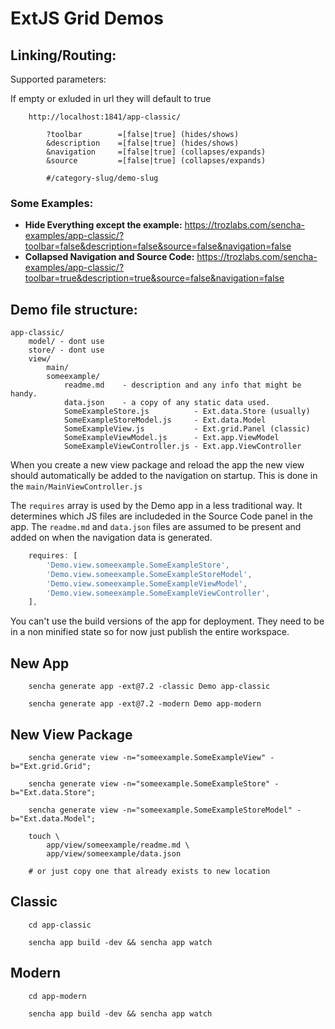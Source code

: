 # ExtJS Grid Demos

## Linking/Routing:

Supported parameters:

If empty or exluded in url they will default to true

```text
    http://localhost:1841/app-classic/
        
        ?toolbar        =[false|true] (hides/shows)
        &description    =[false|true] (hides/shows)
        &navigation     =[false|true] (collapses/expands)
        &source         =[false|true] (collapses/expands)
        
        #/category-slug/demo-slug
``` 

### Some Examples:

- __Hide Everything except the example:__ https://trozlabs.com/sencha-examples/app-classic/?toolbar=false&description=false&source=false&navigation=false
- __Collapsed Navigation and Source Code:__ https://trozlabs.com/sencha-examples/app-classic/?toolbar=true&description=true&source=false&navigation=false



## Demo file structure:

```shell
app-classic/
    model/ - dont use
    store/ - dont use
    view/
        main/
        someexample/
            readme.md    - description and any info that might be handy.
            data.json    - a copy of any static data used.
            SomeExampleStore.js          - Ext.data.Store (usually)
            SomeExampleStoreModel.js     - Ext.data.Model
            SomeExampleView.js           - Ext.grid.Panel (classic)
            SomeExampleViewModel.js      - Ext.app.ViewModel
            SomeExampleViewController.js - Ext.app.ViewController
```

When you create a new view package and reload the app the new view should automatically 
be added to the navigation on startup. This is done in the `main/MainViewController.js`

The `requires` array is used by the Demo app in a less traditional way. It determines 
which JS files are includeded in the Source Code panel in the app. The `readme.md` and 
`data.json` files are assumed to be present and added on when the navigation data is 
generated. 

```javascript
    requires: [
        'Demo.view.someexample.SomeExampleStore',
        'Demo.view.someexample.SomeExampleStoreModel',
        'Demo.view.someexample.SomeExampleViewModel',
        'Demo.view.someexample.SomeExampleViewController',
    ],
```

You can't use the build versions of the app for deployment. They need to be in a non 
minified state so for now just publish the entire workspace. 

## New App 

```shell
    sencha generate app -ext@7.2 -classic Demo app-classic

    sencha generate app -ext@7.2 -modern Demo app-modern
```

## New View Package

```shell
    sencha generate view -n="someexample.SomeExampleView" -b="Ext.grid.Grid"; 

    sencha generate view -n="someexample.SomeExampleStore" -b="Ext.data.Store"; 

    sencha generate view -n="someexample.SomeExampleStoreModel" -b="Ext.data.Model"; 

    touch \
        app/view/someexample/readme.md \
        app/view/someexample/data.json

    # or just copy one that already exists to new location
```

## Classic

```shell
    cd app-classic 

    sencha app build -dev && sencha app watch
```

## Modern

```shell
    cd app-modern 

    sencha app build -dev && sencha app watch
```
